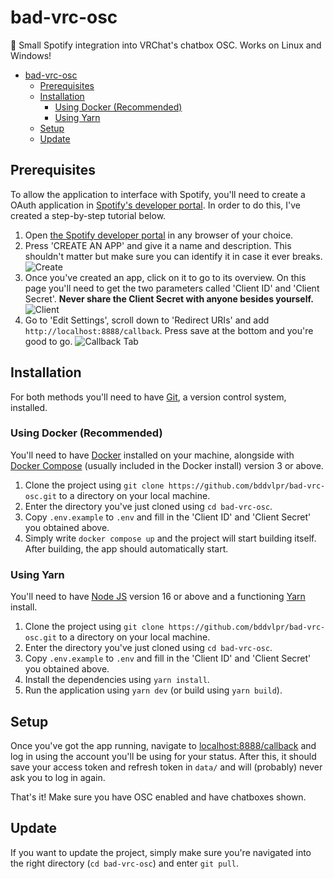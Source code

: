 # bad-vrc-osc
💬 Small Spotify integration into VRChat's chatbox OSC. Works on Linux and Windows!

- [bad-vrc-osc](#bad-vrc-osc)
  - [Prerequisites](#prerequisites)
  - [Installation](#installation)
    - [Using Docker (Recommended)](#using-docker-recommended)
    - [Using Yarn](#using-yarn)
  - [Setup](#setup)
  - [Update](#update)

## Prerequisites
To allow the application to interface with Spotify, you'll need to create a OAuth application in [Spotify's developer portal](https://developer.spotify.com/dashboard/applications). 
In order to do this, I've created a step-by-step tutorial below.

1. Open [the Spotify developer portal](https://developer.spotify.com/dashboard/applications) in any browser of your choice.
2. Press 'CREATE AN APP' and give it a name and description. This shouldn't matter but make sure you can identify it in case it ever breaks. ![Create](https://i.imgur.com/QZRoDqH.png)
3. Once you've created an app, click on it to go to its overview. On this page you'll need to get the two parameters called 'Client ID' and 'Client Secret'. **Never share the Client Secret with anyone besides yourself.** ![Client](https://i.imgur.com/t9aKZmy.png)
4. Go to 'Edit Settings', scroll down to 'Redirect URIs' and add `http://localhost:8888/callback`. Press save at the bottom and you're good to go. ![Callback Tab](https://i.imgur.com/wHd2eGY.png)

## Installation
For both methods you'll need to have [Git](https://git-scm.com/), a version control system, installed.

### Using Docker (Recommended)
You'll need to have [Docker](https://www.docker.com/) installed on your machine, alongside with [Docker Compose](https://docs.docker.com/compose/) (usually included in the Docker install) version 3 or above.

1. Clone the project using `git clone https://github.com/bddvlpr/bad-vrc-osc.git` to a directory on your local machine.
2. Enter the directory you've just cloned using `cd bad-vrc-osc`.
3. Copy `.env.example` to `.env` and fill in the 'Client ID' and 'Client Secret' you obtained above.
4. Simply write `docker compose up` and the project will start building itself. After building, the app should automatically start.

### Using Yarn
You'll need to have [Node JS](https://nodejs.org/en/) version 16 or above and a functioning [Yarn](https://yarnpkg.com/) install.

1. Clone the project using `git clone https://github.com/bddvlpr/bad-vrc-osc.git` to a directory on your local machine.
2. Enter the directory you've just cloned using `cd bad-vrc-osc`.
3. Copy `.env.example` to `.env` and fill in the 'Client ID' and 'Client Secret' you obtained above.
4. Install the dependencies using `yarn install`.
5. Run the application using `yarn dev` (or build using `yarn build`).

## Setup
Once you've got the app running, navigate to [localhost:8888/callback](http://localhost:8888/callback) and log in using the account you'll be using for your status.
After this, it should save your access token and refresh token in `data/` and will (probably) never ask you to log in again.

That's it! Make sure you have OSC enabled and have chatboxes shown.

## Update
If you want to update the project, simply make sure you're navigated into the right directory (`cd bad-vrc-osc`) and enter `git pull`.
